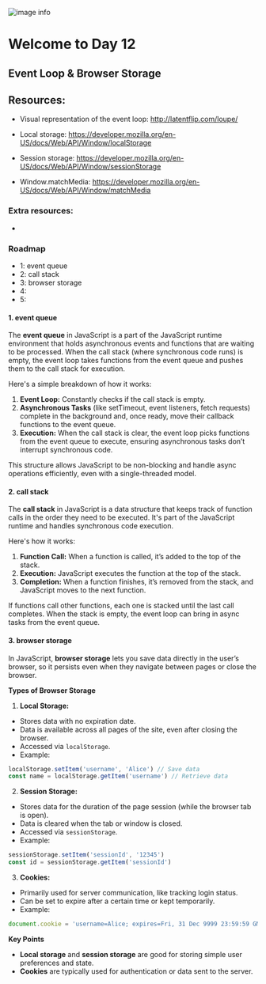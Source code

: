 ![image info](./welcome-day-12.png)

# Welcome to Day 12

## **Event Loop & Browser Storage**

## Resources:

- Visual representation of the event loop: http://latentflip.com/loupe/

- Local storage: https://developer.mozilla.org/en-US/docs/Web/API/Window/localStorage

- Session storage: https://developer.mozilla.org/en-US/docs/Web/API/Window/sessionStorage

- Window.matchMedia: https://developer.mozilla.org/en-US/docs/Web/API/Window/matchMedia

### Extra resources:

-

### Roadmap

- 1: event queue
- 2: call stack
- 3: browser storage
- 4:
- 5:

#### 1. event queue

The **event queue** in JavaScript is a part of the JavaScript runtime environment that holds asynchronous events and functions that are waiting to be processed. When the call stack (where synchronous code runs) is empty, the event loop takes functions from the event queue and pushes them to the call stack for execution.

Here's a simple breakdown of how it works:

1. **Event Loop:** Constantly checks if the call stack is empty.
2. **Asynchronous Tasks** (like setTimeout, event listeners, fetch requests) complete in the background and, once ready, move their callback functions to the event queue.
3. **Execution:** When the call stack is clear, the event loop picks functions from the event queue to execute, ensuring asynchronous tasks don’t interrupt synchronous code.

This structure allows JavaScript to be non-blocking and handle async operations efficiently, even with a single-threaded model.

#### 2. call stack

The **call stack** in JavaScript is a data structure that keeps track of function calls in the order they need to be executed. It's part of the JavaScript runtime and handles synchronous code execution.

Here's how it works:

1. **Function Call:** When a function is called, it’s added to the top of the stack.
2. **Execution:** JavaScript executes the function at the top of the stack.
3. **Completion:** When a function finishes, it’s removed from the stack, and JavaScript moves to the next function.

If functions call other functions, each one is stacked until the last call completes. When the stack is empty, the event loop can bring in async tasks from the event queue.

#### 3. browser storage

In JavaScript, **browser storage** lets you save data directly in the user’s browser, so it persists even when they navigate between pages or close the browser.

**Types of Browser Storage**

1. **Local Storage:**

- Stores data with no expiration date.
- Data is available across all pages of the site, even after closing the browser.
- Accessed via `localStorage`.
- Example:

```javascript
localStorage.setItem('username', 'Alice') // Save data
const name = localStorage.getItem('username') // Retrieve data
```

2. **Session Storage:**

- Stores data for the duration of the page session (while the browser tab is open).
- Data is cleared when the tab or window is closed.
- Accessed via `sessionStorage`.
- Example:

```javascript
sessionStorage.setItem('sessionId', '12345')
const id = sessionStorage.getItem('sessionId')
```

3. **Cookies:**

- Primarily used for server communication, like tracking login status.
- Can be set to expire after a certain time or kept temporarily.
- Example:

```javascript
document.cookie = 'username=Alice; expires=Fri, 31 Dec 9999 23:59:59 GMT'
```

**Key Points**

- **Local storage** and **session storage** are good for storing simple user preferences and state.
- **Cookies** are typically used for authentication or data sent to the server.
